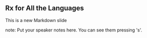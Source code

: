 ##  Rx for All the Languages

This is a new Markdown slide

note:
    Put your speaker notes here.
    You can see them pressing 's'.
